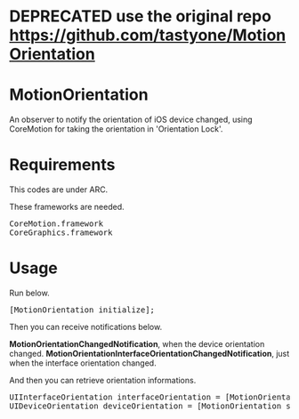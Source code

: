 # DEPRECATED use the original repo https://github.com/tastyone/MotionOrientation

MotionOrientation
=================

An observer to notify the orientation of iOS device changed, using CoreMotion for taking the orientation in &#39;Orientation Lock&#39;.


Requirements
============

This codes are under ARC.

These frameworks are needed.

<pre>
CoreMotion.framework
CoreGraphics.framework
</pre>


Usage
=====

Run below.

<pre>
[MotionOrientation initialize];
</pre>

Then you can receive notifications below.

<strong>MotionOrientationChangedNotification</strong>, when the device orientation changed.
<strong>MotionOrientationInterfaceOrientationChangedNotification</strong>, just when the interface orientation changed.

And then you can retrieve orientation informations.
<pre>
UIInterfaceOrientation interfaceOrientation = [MotionOrientation sharedInstance].interfaceOrientation;
UIDeviceOrientation deviceOrientation = [MotionOrientation sharedInstance].deviceOrientation;
</pre>
